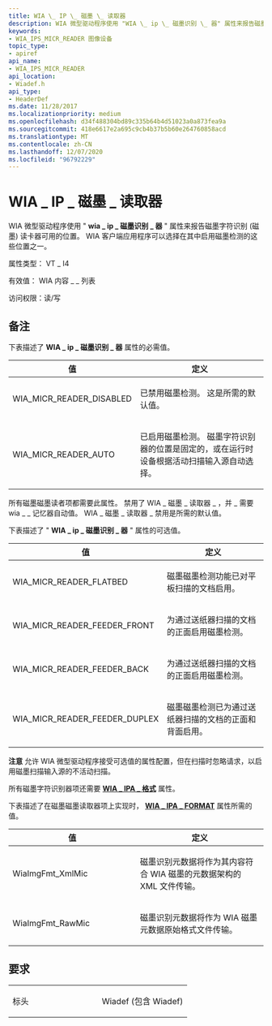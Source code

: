 ```yaml
---
title: WIA \_ IP \_ 磁墨 \_ 读取器
description: WIA 微型驱动程序使用 "WIA \_ ip \_ 磁墨识别 \_ 器" 属性来报告磁墨字符识别 (磁墨) 读卡器可用的位置。 WIA 客户端应用程序可以选择在其中启用磁墨检测的这些位置之一。
keywords:
- WIA_IPS_MICR_READER 图像设备
topic_type:
- apiref
api_name:
- WIA_IPS_MICR_READER
api_location:
- Wiadef.h
api_type:
- HeaderDef
ms.date: 11/28/2017
ms.localizationpriority: medium
ms.openlocfilehash: d34f488304bd89c335b64b4d51023a0a873fea9a
ms.sourcegitcommit: 418e6617e2a695c9cb4b37b5b60e264760858acd
ms.translationtype: MT
ms.contentlocale: zh-CN
ms.lasthandoff: 12/07/2020
ms.locfileid: "96792229"
---
```

# <a name="wia_ips_micr_reader"></a>WIA \_ IP \_ 磁墨 \_ 读取器


WIA 微型驱动程序使用 " **wia \_ ip \_ 磁墨识别 \_ 器** " 属性来报告磁墨字符识别 (磁墨) 读卡器可用的位置。 WIA 客户端应用程序可以选择在其中启用磁墨检测的这些位置之一。




属性类型： VT \_ I4

有效值： WIA 内容 \_ \_ 列表

访问权限：读/写

<a name="remarks"></a>备注
-------

下表描述了 **WIA \_ ip \_ 磁墨识别 \_ 器** 属性的必需值。

<table>
<colgroup>
<col width="50%" />
<col width="50%" />
</colgroup>
<thead>
<tr class="header">
<th>值</th>
<th>定义</th>
</tr>
</thead>
<tbody>
<tr class="odd">
<td><p>WIA_MICR_READER_DISABLED</p></td>
<td><p>已禁用磁墨检测。 这是所需的默认值。</p></td>
</tr>
<tr class="even">
<td><p>WIA_MICR_READER_AUTO</p></td>
<td><p>已启用磁墨检测。 磁墨字符识别器的位置是固定的，或在运行时设备根据活动扫描输入源自动选择。</p></td>
</tr>
</tbody>
</table>

 

所有磁墨磁墨读者项都需要此属性。 禁用了 WIA \_ 磁墨 \_ 读取器 \_ ，并 \_ 需要 wia \_ \_ 记忆器自动值。 WIA \_ 磁墨 \_ 读取器 \_ 禁用是所需的默认值。

下表描述了 " **WIA \_ ip \_ 磁墨识别 \_ 器** " 属性的可选值。

<table>
<colgroup>
<col width="50%" />
<col width="50%" />
</colgroup>
<thead>
<tr class="header">
<th>值</th>
<th>定义</th>
</tr>
</thead>
<tbody>
<tr class="odd">
<td><p>WIA_MICR_READER_FLATBED</p></td>
<td><p>磁墨磁墨检测功能已对平板扫描的文档启用。</p></td>
</tr>
<tr class="even">
<td><p>WIA_MICR_READER_FEEDER_FRONT</p></td>
<td><p>为通过送纸器扫描的文档的正面启用磁墨检测。</p></td>
</tr>
<tr class="odd">
<td><p>WIA_MICR_READER_FEEDER_BACK</p></td>
<td><p>为通过送纸器扫描的文档的正面启用磁墨检测。</p></td>
</tr>
<tr class="even">
<td><p>WIA_MICR_READER_FEEDER_DUPLEX</p></td>
<td><p>磁墨磁墨检测已为通过送纸器扫描的文档的正面和背面启用。</p></td>
</tr>
</tbody>
</table>

 

**注意**  允许 WIA 微型驱动程序接受可选值的属性配置，但在扫描时忽略请求，以启用磁墨扫描输入源的不活动扫描。

 

所有磁墨字符识别器项还需要 [**WIA \_ IPA \_ 格式**](wia-ipa-format.md) 属性。

下表描述了在磁墨磁墨读取器项上实现时， [**WIA \_ IPA \_ FORMAT**](wia-ipa-format.md) 属性所需的值。

<table>
<colgroup>
<col width="50%" />
<col width="50%" />
</colgroup>
<thead>
<tr class="header">
<th>值</th>
<th>定义</th>
</tr>
</thead>
<tbody>
<tr class="odd">
<td><p>WiaImgFmt_XmlMic</p></td>
<td><p>磁墨识别元数据将作为其内容符合 WIA 磁墨的元数据架构的 XML 文件传输。</p></td>
</tr>
<tr class="even">
<td><p>WiaImgFmt_RawMic</p></td>
<td><p>磁墨识别元数据将作为 WIA 磁墨元数据原始格式文件传输。</p></td>
</tr>
</tbody>
</table>

 

<a name="requirements"></a>要求
------------

<table>
<colgroup>
<col width="50%" />
<col width="50%" />
</colgroup>
<tbody>
<tr class="odd">
<td><p>标头</p></td>
<td>Wiadef (包含 Wiadef) </td>
</tr>
</tbody>
</table>

 

 





